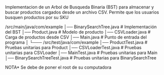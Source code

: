 Implementacion de un Arbol de Busqueda Binaria (BST) para almacenar y buscar
productos cargados desde un archivo CSV.
Permite que los usuarios busquen productos por su SKU

/src/main/java/com/example
│── BinarySearchTree.java  # Implementación del BST
│── Product.java            # Modelo de producto
│── CSVLoader.java          # Carga de productos desde CSV
│── Main.java               # Punto de entrada del programa
│
└─── /src/test/java/com/example
    │── ProductTest.java    # Pruebas unitarias para Product
    │── CSVLoaderTest.java  # Pruebas unitarias para CSVLoader
    │── MainTest.java       # Pruebas unitarias para Main
    │── BinarySearchTreeTest.java       # Pruebas unitarias para BinarySearchTree

NOTA*
Se debe de poner el root de su computadora

